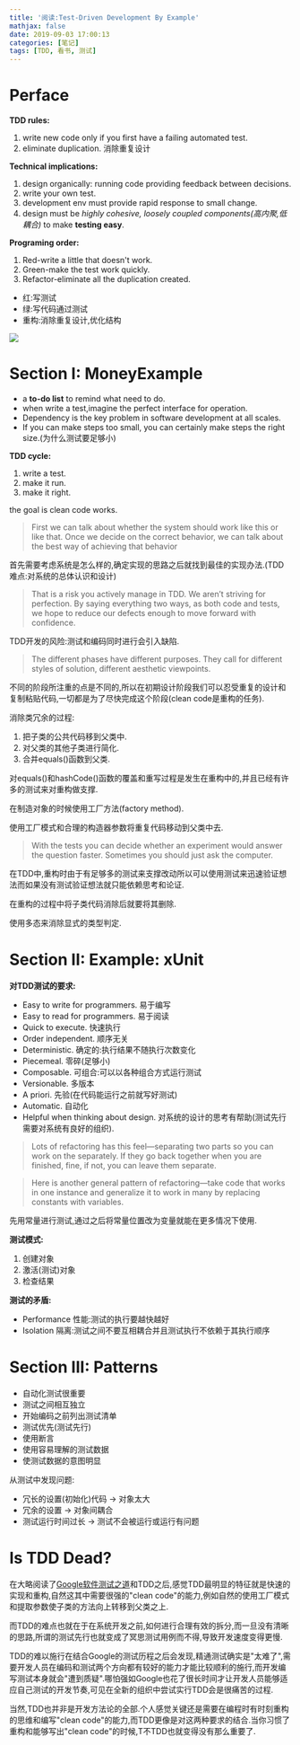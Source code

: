 ```yaml
---
title: '阅读:Test-Driven Development By Example'
mathjax: false
date: 2019-09-03 17:00:13
categories: [笔记]
tags: [TDD, 看书, 测试]
---
```

# Perface
**TDD rules:**
1. write new code only if you first have a failing automated test.
2. eliminate duplication. 消除重复设计

**Technical implications:**
1. design organically: running code providing feedback between decisions.
2. write your own test.
3. development env must provide rapid response to small change.
4. design must be *highly cohesive, loosely coupled components(高内聚,低耦合)* to make **testing easy**.

**Programing order:**
1. Red-write a little that doesn't work.
2. Green-make the test work quickly.
3. Refactor-eliminate all the duplication created.

<!-- more -->

- 红:写测试
- 绿:写代码通过测试
- 重构:消除重复设计,优化结构

![](https://i.loli.net/2019/09/02/4znXftjkJRSgiYp.jpg)

# Section I: MoneyExample
- a **to-do list** to remind what need to do.
- when write a test,imagine the perfect interface for operation.
- Dependency is the key problem in software development at all scales.
- If you can make steps too small, you can certainly make steps the right size.(为什么测试要足够小)

**TDD cycle:**
1. write a test.
2. make it run.
3. make it right.

the goal is clean code works.

> First we can talk about whether the system should work like this or like that. Once we decide on the correct behavior, we can talk about the best way of achieving that behavior

首先需要考虑系统是怎么样的,确定实现的思路之后就找到最佳的实现办法.(TDD难点:对系统的总体认识和设计)

> That is a risk you actively manage in TDD. We aren’t striving for perfection. By saying everything two ways, as both code and tests, we hope to reduce our defects enough to move forward with confidence.

TDD开发的风险:测试和编码同时进行会引入缺陷.

> The different phases have different purposes. They call for different styles of solution, different aesthetic viewpoints.

不同的阶段所注重的点是不同的,所以在初期设计阶段我们可以忍受重复的设计和复制粘贴代码,一切都是为了尽快完成这个阶段(clean code是重构的任务).

消除类冗余的过程:
1. 把子类的公共代码移到父类中.
2. 对父类的其他子类进行简化.
3. 合并equals()函数到父类.

对equals()和hashCode()函数的覆盖和重写过程是发生在重构中的,并且已经有许多的测试来对重构做支撑.

在制造对象的时候使用工厂方法(factory method).

使用工厂模式和合理的构造器参数将重复代码移动到父类中去.

> With the tests you can decide whether an experiment would answer the question faster. Sometimes you should just ask the computer.

在TDD中,重构时由于有足够多的测试来支撑改动所以可以使用测试来迅速验证想法而如果没有测试验证想法就只能依赖思考和论证.

在重构的过程中将子类代码消除后就要将其删除.

使用多态来消除显式的类型判定.

# Section II: Example: xUnit
**对TDD测试的要求:**
- Easy to write for programmers. 易于编写
- Easy to read for programmers. 易于阅读
- Quick to execute. 快速执行
- Order independent. 顺序无关
- Deterministic. 确定的:执行结果不随执行次数变化
- Piecemeal. 零碎(足够小)
- Composable. 可组合:可以以各种组合方式运行测试
- Versionable. 多版本
- A priori. 先验(在代码能运行之前就写好测试)
- Automatic. 自动化
- Helpful when thinking about design. 对系统的设计的思考有帮助(测试先行需要对系统有良好的组织).

> Lots of refactoring has this feel—separating two parts so you can work on the separately. If they go back together when you are finished, fine, if not, you can leave them separate.

> Here is another general pattern of refactoring—take code that works in one instance and generalize it to work in many by replacing constants with variables. 

先用常量进行测试,通过之后将常量位置改为变量就能在更多情况下使用.

**测试模式:**
1. 创建对象
2. 激活(测试)对象
3. 检查结果

**测试的矛盾:**
- Performance 性能:测试的执行要越快越好
- Isolation 隔离:测试之间不要互相耦合并且测试执行不依赖于其执行顺序

# Section III: Patterns
- 自动化测试很重要
- 测试之间相互独立
- 开始编码之前列出测试清单
- 测试优先(测试先行)
- 使用断言
- 使用容易理解的测试数据
- 使测试数据的意图明显


从测试中发现问题:
- 冗长的设置(初始化)代码 -> 对象太大
- 冗余的设置 -> 对象间耦合
- 测试运行时间过长 -> 测试不会被运行或运行有问题

# Is TDD Dead?
在大略阅读了[Google软件测试之道](https://book.douban.com/subject/25742200/)和TDD之后,感觉TDD最明显的特征就是快速的实现和重构,自然这其中需要很强的"clean code"的能力,例如自然的使用工厂模式和提取参数使子类的方法向上转移到父类之上.

而TDD的难点也就在于在系统开发之前,如何进行合理有效的拆分,而一旦没有清晰的思路,所谓的测试先行也就变成了冥思测试用例而不得,导致开发速度变得更慢.

TDD的难以施行在结合Google的测试历程之后会发现,精通测试确实是"太难了",需要开发人员在编码和测试两个方向都有较好的能力才能比较顺利的施行,而开发编写测试本身就会"遭到质疑".哪怕强如Google也花了很长时间才让开发人员能够适应自己测试的开发节奏,可见在全新的组织中尝试实行TDD会是很痛苦的过程.

当然,TDD也并非是开发方法论的全部.个人感觉关键还是需要在编程时有时刻重构的思维和编写"clean code"的能力,而TDD更像是对这两种要求的结合.当你习惯了重构和能够写出"clean code"的时候,T不TDD也就变得没有那么重要了.